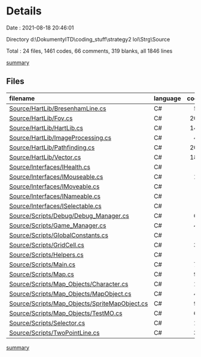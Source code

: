 # Details

Date : 2021-08-18 20:46:01

Directory d:\DokumentyITD\coding_stuff\strategy2 lol\Strg\Source

Total : 24 files,  1461 codes, 66 comments, 319 blanks, all 1846 lines

[summary](results.md)

## Files
| filename | language | code | comment | blank | total |
| :--- | :--- | ---: | ---: | ---: | ---: |
| [Source/HartLib/BresenhamLine.cs](/Source/HartLib/BresenhamLine.cs) | C# | 56 | 0 | 9 | 65 |
| [Source/HartLib/Fov.cs](/Source/HartLib/Fov.cs) | C# | 204 | 10 | 38 | 252 |
| [Source/HartLib/HartLib.cs](/Source/HartLib/HartLib.cs) | C# | 145 | 15 | 29 | 189 |
| [Source/HartLib/ImageProcessing.cs](/Source/HartLib/ImageProcessing.cs) | C# | 49 | 2 | 13 | 64 |
| [Source/HartLib/Pathfinding.cs](/Source/HartLib/Pathfinding.cs) | C# | 207 | 2 | 55 | 264 |
| [Source/HartLib/Vector.cs](/Source/HartLib/Vector.cs) | C# | 188 | 1 | 32 | 221 |
| [Source/Interfaces/IHealth.cs](/Source/Interfaces/IHealth.cs) | C# | 8 | 0 | 3 | 11 |
| [Source/Interfaces/IMouseable.cs](/Source/Interfaces/IMouseable.cs) | C# | 10 | 0 | 2 | 12 |
| [Source/Interfaces/IMoveable.cs](/Source/Interfaces/IMoveable.cs) | C# | 9 | 1 | 1 | 11 |
| [Source/Interfaces/INameable.cs](/Source/Interfaces/INameable.cs) | C# | 4 | 0 | 2 | 6 |
| [Source/Interfaces/ISelectable.cs](/Source/Interfaces/ISelectable.cs) | C# | 7 | 0 | 2 | 9 |
| [Source/Scripts/Debug/Debug_Manager.cs](/Source/Scripts/Debug/Debug_Manager.cs) | C# | 60 | 1 | 14 | 75 |
| [Source/Scripts/Game_Manager.cs](/Source/Scripts/Game_Manager.cs) | C# | 46 | 0 | 8 | 54 |
| [Source/Scripts/GlobalConstants.cs](/Source/Scripts/GlobalConstants.cs) | C# | 7 | 0 | 11 | 18 |
| [Source/Scripts/GridCell.cs](/Source/Scripts/GridCell.cs) | C# | 36 | 0 | 3 | 39 |
| [Source/Scripts/Helpers.cs](/Source/Scripts/Helpers.cs) | C# | 7 | 0 | 4 | 11 |
| [Source/Scripts/Main.cs](/Source/Scripts/Main.cs) | C# | 72 | 3 | 19 | 94 |
| [Source/Scripts/Map.cs](/Source/Scripts/Map.cs) | C# | 94 | 9 | 13 | 116 |
| [Source/Scripts/Map_Objects/Character.cs](/Source/Scripts/Map_Objects/Character.cs) | C# | 12 | 11 | 5 | 28 |
| [Source/Scripts/Map_Objects/MapObject.cs](/Source/Scripts/Map_Objects/MapObject.cs) | C# | 42 | 3 | 6 | 51 |
| [Source/Scripts/Map_Objects/SpriteMapObject.cs](/Source/Scripts/Map_Objects/SpriteMapObject.cs) | C# | 90 | 5 | 19 | 114 |
| [Source/Scripts/Map_Objects/TestMO.cs](/Source/Scripts/Map_Objects/TestMO.cs) | C# | 60 | 2 | 17 | 79 |
| [Source/Scripts/Selector.cs](/Source/Scripts/Selector.cs) | C# | 18 | 0 | 7 | 25 |
| [Source/Scripts/TwoPointLine.cs](/Source/Scripts/TwoPointLine.cs) | C# | 30 | 1 | 7 | 38 |

[summary](results.md)